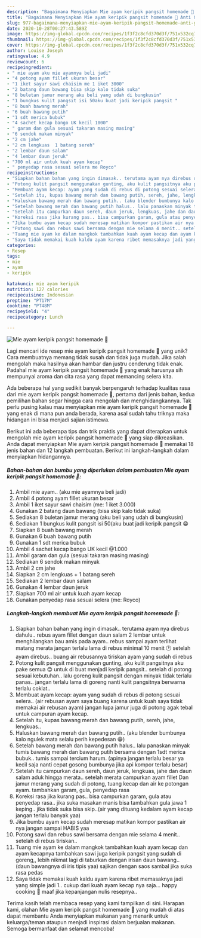 ```yaml
---
description: "Bagaimana Menyiapkan Mie ayam keripik pangsit homemade 🍜 Anti Gagal"
title: "Bagaimana Menyiapkan Mie ayam keripik pangsit homemade 🍜 Anti Gagal"
slug: 977-bagaimana-menyiapkan-mie-ayam-keripik-pangsit-homemade-anti-gagal
date: 2020-10-28T00:27:43.589Z
image: https://img-global.cpcdn.com/recipes/1f3f2c8cfd370d3f/751x532cq70/mie-ayam-keripik-pangsit-homemade-🍜-foto-resep-utama.jpg
thumbnail: https://img-global.cpcdn.com/recipes/1f3f2c8cfd370d3f/751x532cq70/mie-ayam-keripik-pangsit-homemade-🍜-foto-resep-utama.jpg
cover: https://img-global.cpcdn.com/recipes/1f3f2c8cfd370d3f/751x532cq70/mie-ayam-keripik-pangsit-homemade-🍜-foto-resep-utama.jpg
author: Louise Joseph
ratingvalue: 4.9
reviewcount: 6
recipeingredient:
- " mie ayam aku mie ayamnya beli jadi"
- "4 potong ayam fillet ukuran besar"
- "1 iket sayur sawi chaisim me 1 iket 3000"
- "2 batang daun bawang bisa skip kalo tidak suka"
- "8 buletan jamur merang aku beli yang udah di bungkusin"
- "1 bungkus kulit pangsit isi 50aku buat jadi keripik pangsit "
- "8 buah bawang merah"
- "6 buah bawang putih"
- "1 sdt merica bubuk"
- "4 sachet kecap bango UK kecil 1000"
- " garam dan gula sesuai takaran masing masing"
- "6 sendok makan minyak"
- "2 cm jahe"
- "2 cm lengkuas  1 batang sereh"
- "2 lembar daun salam"
- "4 lembar daun jeruk"
- "700 ml air untuk kuah ayam kecap"
- " penyedap rasa sesuai selera me Royco"
recipeinstructions:
- "Siapkan bahan bahan yang ingin dimasak.. terutama ayam nya direbus dahulu.. rebus ayam fillet dengan daun salam 2 lembar untuk menghilangkan bau amis pada ayam.. rebus sampai ayam terlihat matang merata jangan terlalu lama di rebus minimal 10 menit 🕑 setelah ayam direbus.. buang air rebusannya tiriskan ayam yang sudah di rebus"
- "Potong kulit pangsit menggunakan gunting, aku kulit pangsitnya aku pake semua 😊 untuk di buat menjadi keripik pangsit.. setelah di potong sesuai kebutuhan.. lalu goreng kulit pangsit dengan minyak tidak terlalu panas.. jangan terlalu lama di goreng nanti kulit pangsitnya berwarna terlalu coklat.."
- "Membuat ayam kecap: ayam yang sudah di rebus di potong sesuai selera.. (air rebusan ayam saya buang karena untuk kuah saya tidak memakai air rebusan ayam) jangan lupa jamur juga di potong agak tebal untuk campuran ayam kecap."
- "Setelah itu, kupas bawang merah dan bawang putih, sereh, jahe, lengkuas.."
- "Haluskan bawang merah dan bawang putih.. (aku blender bumbunya kalo ngulek mata selalu perih kepedesan 😁)"
- "Setelah bawang merah dan bawang putih halus.. lalu panaskan minyak tumis bawang merah dan bawang putih bersama dengan 1sdt merica bubuk.. tumis sampai tercium harum. (apinya jangan terlalu besar ya kecil saja nanti cepat gosong bumbunya jika api kompor terlalu besar)"
- "Setelah itu campurkan daun sereh, daun jeruk, lengkuas, jahe dan daun salam aduk hingga merata.. setelah merata campurkan ayam fillet Dan jamur merang yang sudah di potong, tuang kecap dan air ke potongan ayam. tambahkan garam, gula, penyedap rasa"
- "Koreksi rasa jika kurang pas.. bisa campurkan garam, gula atau penyedap rasa.. jika suka masakan manis bisa tambahkan gula jawa 1 keping.. jika tidak suka bisa skip..(air yang dituang kedalam ayam kecap jangan terlalu banyak yaa)"
- "Jika bumbu ayam kecap sudah meresap matikan kompor pastikan air nya jangan sampai HABIS yaa"
- "Potong sawi dan rebus sawi bersama dengan mie selama 4 menit.. setelah di rebus tiriskan.."
- "Tuang mie ayam ke dalam mangkok tambahkan kuah ayam kecap dan ayam kecapnya tambahkan sawi juga keripik pangsit yang sudah di goreng,, lebih nikmat lagi di taburkan dengan irisan daun bawang.. (daun bawangnya di iris tipis yaa) sajikan dengan saos sambal jika suka rasa pedas"
- "Saya tidak memakai kuah kaldu ayam karena ribet memasaknya jadi yang simple jadi 1.. cukup dari kuah ayam kecap nya saja... happy cooking 🤗 maaf jika kepanjangan nulis resepnya.."
categories:
- Resep
tags:
- mie
- ayam
- keripik

katakunci: mie ayam keripik 
nutrition: 127 calories
recipecuisine: Indonesian
preptime: "PT17M"
cooktime: "PT48M"
recipeyield: "4"
recipecategory: Lunch

---
```



![Mie ayam keripik pangsit homemade 🍜](https://img-global.cpcdn.com/recipes/1f3f2c8cfd370d3f/751x532cq70/mie-ayam-keripik-pangsit-homemade-🍜-foto-resep-utama.jpg)

Lagi mencari ide resep mie ayam keripik pangsit homemade 🍜 yang unik? Cara membuatnya memang tidak susah dan tidak juga mudah. Jika salah mengolah maka hasilnya akan hambar dan justru cenderung tidak enak. Padahal mie ayam keripik pangsit homemade 🍜 yang enak harusnya sih mempunyai aroma dan cita rasa yang dapat memancing selera kita.



Ada beberapa hal yang sedikit banyak berpengaruh terhadap kualitas rasa dari mie ayam keripik pangsit homemade 🍜, pertama dari jenis bahan, kedua pemilihan bahan segar hingga cara mengolah dan menghidangkannya. Tak perlu pusing kalau mau menyiapkan mie ayam keripik pangsit homemade 🍜 yang enak di mana pun anda berada, karena asal sudah tahu triknya maka hidangan ini bisa menjadi sajian istimewa.


Berikut ini ada beberapa tips dan trik praktis yang dapat diterapkan untuk mengolah mie ayam keripik pangsit homemade 🍜 yang siap dikreasikan. Anda dapat menyiapkan Mie ayam keripik pangsit homemade 🍜 memakai 18 jenis bahan dan 12 langkah pembuatan. Berikut ini langkah-langkah dalam menyiapkan hidangannya.

<!--inarticleads1-->

##### Bahan-bahan dan bumbu yang diperlukan dalam pembuatan Mie ayam keripik pangsit homemade 🍜:

1. Ambil  mie ayam.. (aku mie ayamnya beli jadi)
1. Ambil 4 potong ayam fillet ukuran besar
1. Ambil 1 iket sayur sawi chaisim (me: 1 iket 3.000)
1. Gunakan 2 batang daun bawang (bisa skip kalo tidak suka)
1. Sediakan 8 buletan jamur merang (aku beli yang udah di bungkusin)
1. Sediakan 1 bungkus kulit pangsit isi 50(aku buat jadi keripik pangsit 😁
1. Siapkan 8 buah bawang merah
1. Gunakan 6 buah bawang putih
1. Gunakan 1 sdt merica bubuk
1. Ambil 4 sachet kecap bango UK kecil @1.000
1. Ambil  garam dan gula (sesuai takaran masing masing)
1. Sediakan 6 sendok makan minyak
1. Ambil 2 cm jahe
1. Siapkan 2 cm lengkuas + 1 batang sereh
1. Sediakan 2 lembar daun salam
1. Gunakan 4 lembar daun jeruk
1. Siapkan 700 ml air untuk kuah ayam kecap
1. Gunakan  penyedap rasa sesuai selera (me: Royco)




<!--inarticleads2-->

##### Langkah-langkah membuat Mie ayam keripik pangsit homemade 🍜:

1. Siapkan bahan bahan yang ingin dimasak.. terutama ayam nya direbus dahulu.. rebus ayam fillet dengan daun salam 2 lembar untuk menghilangkan bau amis pada ayam.. rebus sampai ayam terlihat matang merata jangan terlalu lama di rebus minimal 10 menit 🕑 setelah ayam direbus.. buang air rebusannya tiriskan ayam yang sudah di rebus
1. Potong kulit pangsit menggunakan gunting, aku kulit pangsitnya aku pake semua 😊 untuk di buat menjadi keripik pangsit.. setelah di potong sesuai kebutuhan.. lalu goreng kulit pangsit dengan minyak tidak terlalu panas.. jangan terlalu lama di goreng nanti kulit pangsitnya berwarna terlalu coklat..
1. Membuat ayam kecap: ayam yang sudah di rebus di potong sesuai selera.. (air rebusan ayam saya buang karena untuk kuah saya tidak memakai air rebusan ayam) jangan lupa jamur juga di potong agak tebal untuk campuran ayam kecap.
1. Setelah itu, kupas bawang merah dan bawang putih, sereh, jahe, lengkuas..
1. Haluskan bawang merah dan bawang putih.. (aku blender bumbunya kalo ngulek mata selalu perih kepedesan 😁)
1. Setelah bawang merah dan bawang putih halus.. lalu panaskan minyak tumis bawang merah dan bawang putih bersama dengan 1sdt merica bubuk.. tumis sampai tercium harum. (apinya jangan terlalu besar ya kecil saja nanti cepat gosong bumbunya jika api kompor terlalu besar)
1. Setelah itu campurkan daun sereh, daun jeruk, lengkuas, jahe dan daun salam aduk hingga merata.. setelah merata campurkan ayam fillet Dan jamur merang yang sudah di potong, tuang kecap dan air ke potongan ayam. tambahkan garam, gula, penyedap rasa
1. Koreksi rasa jika kurang pas.. bisa campurkan garam, gula atau penyedap rasa.. jika suka masakan manis bisa tambahkan gula jawa 1 keping.. jika tidak suka bisa skip..(air yang dituang kedalam ayam kecap jangan terlalu banyak yaa)
1. Jika bumbu ayam kecap sudah meresap matikan kompor pastikan air nya jangan sampai HABIS yaa
1. Potong sawi dan rebus sawi bersama dengan mie selama 4 menit.. setelah di rebus tiriskan..
1. Tuang mie ayam ke dalam mangkok tambahkan kuah ayam kecap dan ayam kecapnya tambahkan sawi juga keripik pangsit yang sudah di goreng,, lebih nikmat lagi di taburkan dengan irisan daun bawang.. (daun bawangnya di iris tipis yaa) sajikan dengan saos sambal jika suka rasa pedas
1. Saya tidak memakai kuah kaldu ayam karena ribet memasaknya jadi yang simple jadi 1.. cukup dari kuah ayam kecap nya saja... happy cooking 🤗 maaf jika kepanjangan nulis resepnya..




Terima kasih telah membaca resep yang kami tampilkan di sini. Harapan kami, olahan Mie ayam keripik pangsit homemade 🍜 yang mudah di atas dapat membantu Anda menyiapkan makanan yang menarik untuk keluarga/teman ataupun menjadi inspirasi dalam berjualan makanan. Semoga bermanfaat dan selamat mencoba!
